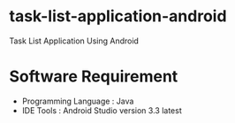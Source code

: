 # task-list-application-android
Task List Application Using Android

# Software Requirement
- Programming Language : Java
- IDE Tools : Android Studio version 3.3 latest
